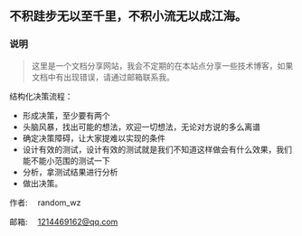 ## 不积跬步无以至千里，不积小流无以成江海。



### 说明
> 这里是一个文档分享网站，我会不定期的在本站点分享一些技术博客，如果文档中有出现错误，请通过邮箱联系我。

结构化决策流程：

- 形成决策，至少要有两个
- 头脑风暴，找出可能的想法，欢迎一切想法，无论对方说的多么离谱
- 确定决策障碍，让大家提难以实现的条件
- 设计有效的测试，设计有效的测试就是我们不知道这样做会有什么效果，我们能不能小范围的测试一下
- 分析，拿测试结果进行分析
- 做出决策。

作者: &emsp;random_wz

邮箱: &emsp;1214469162@qq.com